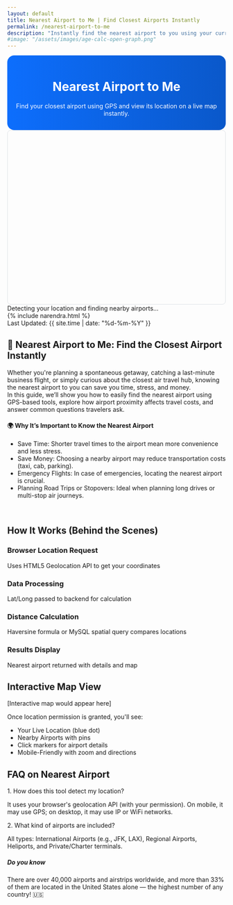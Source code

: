 ```yaml
---
layout: default
title: Nearest Airport to Me | Find Closest Airports Instantly
permalink: /nearest-airport-to-me
description: "Instantly find the nearest airport to you using your current location. View airport name, distance, and location on map with this fast and accurate tool"
#image: "/assets/images/age-calc-open-graph.png"
---
```

<style>
  .hero {
    background: linear-gradient(to right, #0d6efd, #0a58ca);
    color: white;
    padding: 1rem 1rem;
    text-align: center;
    border-radius: 1rem;
  }
  .card-airport {
    border-left: 5px solid #0d6efd;
  }
  #map {
    height: 400px;
    border-radius: 0.5rem;
    border: 1px solid #dee2e6;
  }
</style>
<link rel="stylesheet" href="https://unpkg.com/leaflet@1.9.4/dist/leaflet.css" />
<div class="hero mb-1">
  <h1 class="display-5 fw-bold">Nearest Airport to Me</h1><p class="lead">Find your closest airport using GPS and view its location on a live map instantly.</p>
 </div>
   <div id="map" class="mb-5"></div>
  <div id="result">
   <div class="alert alert-info">Detecting your location and finding nearby airports...</div>
 </div>

<!-- Article Content -->
 <div class="article-container">
      <div class="d-flex flex-wrap justify-content-between align-items-center mb-4 pb-3 border-bottom">
        <div class="d-flex align-items-center">
          <div class=" p-2 "></div>
          <div>{% include narendra.html %}</div>
        </div>
        <div class="text-muted p-3">
          <i class="fas fa-calendar me-1"></i>Last Updated: {{ site.time | date: "%d-%m-%Y" }}
        </div>
      </div>

<!-- Section -->
 <h2>🛫 Nearest Airport to Me: Find the Closest Airport Instantly</h2>
  <p>Whether you're planning a spontaneous getaway, catching a last-minute business flight, or simply curious about the closest air travel hub, knowing the nearest airport to you can save you time, stress, and money. <br>In this guide, we’ll show you how to easily find the nearest airport using GPS-based tools, explore how airport proximity affects travel costs, and answer common questions travelers ask.</p>

<div class="bg-light p-4 rounded mt-4">
  <h4 class="text-primary">🌍 Why It’s Important to Know the Nearest Airport</h4>
  <ul class="list-group list-group-flush">
    <li class="list-group-item bg-light"><i class="fas fa-check-circle text-success me-2"></i>Save Time: Shorter travel times to the airport mean more convenience and less stress.</li>
     <li class="list-group-item bg-light"><i class="fas fa-check-circle text-success me-2"></i>Save Money: Choosing a nearby airport may reduce transportation costs (taxi, cab, parking).</li>
         <li class="list-group-item bg-light"><i class="fas fa-check-circle text-success me-2"></i> Emergency Flights: In case of emergencies, locating the nearest airport is crucial.</li>
         <li class="list-group-item bg-light"><i class="fas fa-check-circle text-success me-2"></i>Planning Road Trips or Stopovers: Ideal when planning long drives or multi-stop air journeys.</li>
        </ul>
     </div>

<!-- How It Works -->
<br>
<section class="card shadow-sm mb-5 border-info">
   <div class="card-header bg-info text-white"><h2 class="h4 mb-0"><i class="fa-solid fa-gear"></i> How It Works (Behind the Scenes)</h2></div>
    <div class="card-body">
      <div class="row g-4">
          <div class="col-md-6">
              <div class="d-flex">
                    <div><h3 class="h5">Browser Location Request</h3><p>Uses HTML5 Geolocation API to get your coordinates</p> </div>
                   </div>
                  </div>
              <div class="col-md-6">
                 <div class="d-flex">
                       <div> <h3 class="h5">Data Processing</h3> <p>Lat/Long passed to backend for calculation</p> </div>
                       </div>
                            </div>
                            <div class="col-md-6">
                                <div class="d-flex">
                                    <div><h3 class="h5">Distance Calculation</h3> <p>Haversine formula or MySQL spatial query compares locations</p> </div>
                                </div>
                            </div>
                            <div class="col-md-6">
                                <div class="d-flex">
                                    <div> <h3 class="h5">Results Display</h3><p>Nearest airport returned with details and map</p></div>
                                </div>
                            </div>
                        </div>
                    </div>
                </section>

 <!-- Map View -->
 <section class="card shadow-sm mb-5 border-success">
   <div class="card-header bg-success text-white"> <h2 class="h4 mb-0 gap-3"><i class="fa-solid fa-map-location-dot"></i> Interactive Map View</h2></div>
     <div class="card-body">
      <div class="bg-light p-4 rounded text-center mb-3"><i class="fa-solid fa-map-location-dot fa-2xl" style="color: #74C0FC;"></i><p class="mt-2">[Interactive map would appear here]</p> </div>
         <p>Once location permission is granted, you'll see:</p>
           <ul class="list-group list-group-flush">
            <li class="list-group-item"><i class="fa-solid fa-circle-dot"></i> Your Live Location (blue dot)</li>
            <li class="list-group-item"><i class="fa-solid fa-location-dot"></i> Nearby Airports with pins</li>
            <li class="list-group-item"><i class="fa-solid fa-circle-info"></i> Click markers for airport details</li>
            <li class="list-group-item"><i class="fa-solid fa-mobile"></i> Mobile-Friendly with zoom and directions</li>
          </ul>
        </div>
   </section>
      <!-- FAQ Section -->
      <section class="mb-5">
        <h2 class="mb-4">FAQ on Nearest Airport</h2>
        <div class="card mb-3 border-0 bg-light">
          <div class="card-body ">
            <div class="fw-bold text-primary">1. How does this tool detect my location?</div>
            <p class="mb-0"> It uses your browser's geolocation API (with your permission). On mobile, it may use GPS; on desktop, it may use IP or WiFi networks.</p>
          </div>
        </div>
        <div class="card mb-3 border-0 bg-light">
          <div class="card-body ">
            <div class="fw-bold text-primary"> 2. What kind of airports are included?</div>
            <p class="mb-0">All types: International Airports (e.g., JFK, LAX), Regional Airports, Heliports, and Private/Charter terminals.</p>
          </div>
        </div>
         </section>

 <!-- highlight-box-->
 <div class="highlight-box">
   <h5><i class="fas fa-lightbulb text-warning me-2"></i>Do you know</h5>
    <p class="mb-0">There are over 40,000 airports and airstrips worldwide, and more than 33% of them are located in the United States alone — the highest number of any country! 🇺🇸</p>
    </div>


<script src="https://unpkg.com/leaflet@1.9.4/dist/leaflet.js"></script>
<script src="/assets/js/airport-finder.js"></script>

